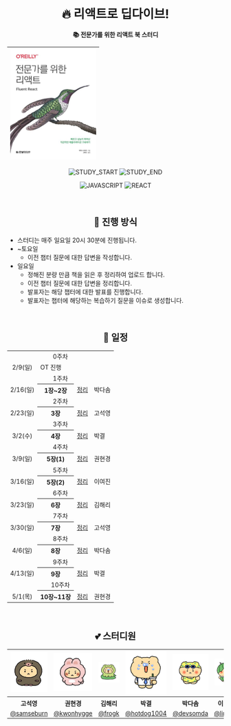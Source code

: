 <div align="center">

# 🔥 리액트로 딥다이브! 
**📚 전문가를 위한 리액트 북 스터디**

| <img src="/assets/fluent-react.jpg" width="200px" /> |
| ------------------------------------------------------ |

![STUDY_START](https://img.shields.io/badge/START-2025--02--09-blue)
![STUDY_END](https://img.shields.io/badge/END-2025--05--01-blue)

![JAVASCRIPT](https://img.shields.io/badge/JAVASCRIPT-F7DF1E?style=for-the-badge&logo=Javascript&logoColor=white)
![REACT](https://img.shields.io/badge/REACT-61DAFB?style=for-the-badge&logo=React&logoColor=black)


<br />

## 📌 진행 방식 
<div align="left">

- 스터디는 매주 일요일 20시 30분에 진행됩니다.
- ~토요일
  - 이전 챕터 질문에 대한 답변을 작성합니다.
- 일요일
  - 정해진 분량 만큼 책을 읽은 후 정리하여 업로드 합니다.
  - 이전 챕터 질문에 대한 답변을 정리합니다.
  - 발표자는 해당 챕터에 대한 발표를 진행합니다.
  - 발표자는 챕터에 해당하는 복습하기 질문을 이슈로 생성합니다.

</div>

<br />


## 📅 일정

<table>
<tbody>
<tr>
<td align="center" colspan="4">0주차</td>
</tr>
<tr>
<td align="center">2/9(일)</td>
<td colspan="3">OT 진행</td>
</tr>
<tr>
<td align="center" colspan="5">1주차</td>
</tr>
<tr>
<td align="center">2/16(일)</td>
<th align="center">1장~2장</th>
<td><a href="https://github.com/deep-dive-everything/fluent-react/tree/main/1%EC%A3%BC%EC%B0%A8">정리</a></td>
<td>박다솜</td>
</tr>
<tr>
<td align="center" colspan="5">2주차</td>
</tr>
<tr>
<td align="center">2/23(일)</td>
<th align="center">3장</th>
<td><a href="https://github.com/deep-dive-everything/fluent-react/tree/main/2%EC%A3%BC%EC%B0%A8">정리</a></td>
<td>고석영</td>
</tr>
<tr>
<td align="center" colspan="5">3주차</td>
</tr>
<tr>
<td align="center">3/2(수)</td>
<th align="center">4장</th>
<td><a href="https://github.com/deep-dive-everything/fluent-react/tree/main/3%EC%A3%BC%EC%B0%A8">정리</a></td>
<td>박결</td>
</tr>

<tr>
<td align="center" colspan="5">4주차</td>
</tr>  
<tr>
<td align="center">3/9(일)</td>
<th align="center">5장(1)</th>
<td><a href="https://github.com/deep-dive-everything/fluent-react/tree/main/4%EC%A3%BC%EC%B0%A8">정리</a></td>
<td>권현경</td>
</tr>
<tr>
<td align="center" colspan="5">5주차</td>
</tr>
<tr>
<td align="center">3/16(일)</td>
<th align="center">5장(2)</th>
<td><a href="https://github.com/deep-dive-everything/fluent-react/tree/main/5%EC%A3%BC%EC%B0%A8">정리</a></td>
<td>이여진</td>
</tr>
<tr>
<td align="center" colspan="5">6주차</td>
</tr>
<tr>
<td align="center">3/23(일)</td>
<th align="center">6장</th>
<td><a href="https://github.com/deep-dive-everything/fluent-react/tree/main/6%EC%A3%BC%EC%B0%A8">정리</a></td>
<td>김해리</td>
</tr>
<tr>
<td align="center" colspan="5">7주차</td>
</tr>
<tr>
<td align="center">3/30(일)</td>
<th align="center">7장</th>
<td><a href="https://github.com/deep-dive-everything/fluent-react/tree/main/7%EC%A3%BC%EC%B0%A8">정리</a></td>
<td>고석영</td>
</tr>
<tr>
<td align="center" colspan="5">8주차</td>
</tr>
<tr>
<td align="center">4/6(일)</td>
<th align="center">8장</th>
<td><a href="https://github.com/deep-dive-everything/fluent-react/tree/main/8%EC%A3%BC%EC%B0%A8">정리</a></td>
<td>박다솜</td>
</tr>
<tr>
<td align="center" colspan="5">9주차</td>
</tr>
<tr>
<td align="center">4/13(일)</td>
<th align="center">9장</th>
<td><a href="https://github.com/deep-dive-everything/fluent-react/tree/main/9%EC%A3%BC%EC%B0%A8">정리</a></td>
<td>박결</td>
</tr>
<tr>
<td align="center" colspan="5">10주차</td>
</tr>
<tr>
<td align="center">5/1(목)</td>
<th align="center">10장~11장</th>
<td><a href="https://github.com/deep-dive-everything/fluent-react/tree/main/10%EC%A3%BC%EC%B0%A8">정리</a></td>
<td>권현경</td>
</tr>
</tbody>
</table>

<br />


## 💕 스터디원 

<table>
<tbody>
<tr>
<td align="center"><img src="./assets/도치망곰.png" width="120" /></td>
<td align="center"><img src="./assets/토끼망곰.png" width="120" /></td>
<td align="center"><img src="./assets/개굴망곰.jpg" width="120" /></td>
<td align="center"><img src="./assets/회사원망곰.png" width="120" /></td>
<td align="center"><img src="./assets/수영망곰.jpg" width="120" /></td>
<td align="center"><img src="./assets/수박망곰.jpg" width="120" /></td>
</tr>
<tr>
<th align="center">고석영</th>
<th align="center">권현경</th>
<th align="center">김해리</th>
<th align="center">박결</th>
<th align="center">박다솜</th>
<th align="center">이여진</th>
</tr>
<tr>
<td align="center" width="120"><a href="https://github.com/samseburn">@samseburn</a></td>
<td align="center" width="120"><a href="https://github.com/kwonhygge">@kwonhygge</a></td>
<td align="center" width="120"><a href="https://github.com/frogk">@frogk</a></td>
<td align="center" width="120"><a href="https://github.com/hotdog1004">@hotdog1004</a></td>
<td align="center" width="120"><a href="https://github.com/devsomda">@devsomda</a></td>
<td align="center" width="120"><a href="https://github.com/limejin">@limejin</a></td>
</tr>
</tbody>
</table>

</div>
